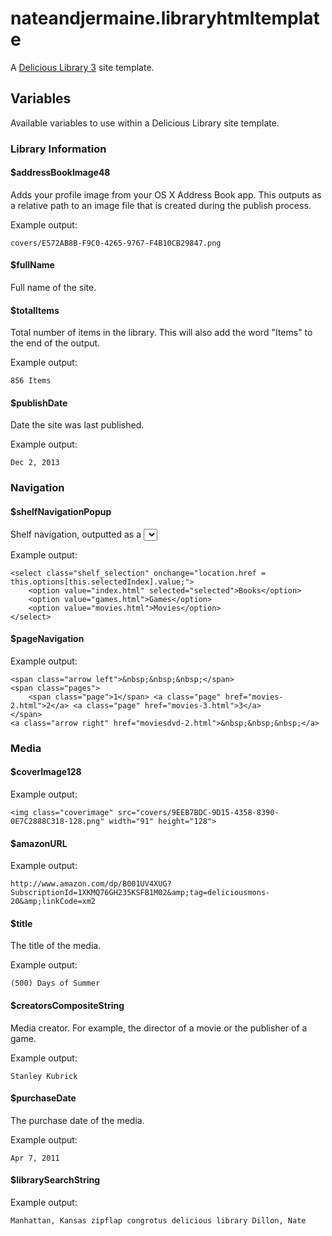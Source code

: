 nateandjermaine.libraryhtmltemplate
===================================

A [Delicious Library 3](http://delicious-monster.com/) site template.

## Variables

Available variables to use within a Delicious Library site template.

### Library Information

#### $addressBookImage48

Adds your profile image from your OS X Address Book app. This outputs as a relative path to an image file that is created during the publish process.

Example output:

    covers/E572AB8B-F9C0-4265-9767-F4B10CB29847.png

#### $fullName

Full name of the site.

#### $totalItems

Total number of items in the library. This will also add the word "Items" to the end of the output.

Example output:

    856 Items

#### $publishDate

Date the site was last published.

Example output:

    Dec 2, 2013

### Navigation

#### $shelfNavigationPopup

Shelf navigation, outputted as a <select> list with class "shelf_selection".

Example output:

    <select class="shelf_selection" onchange="location.href = this.options[this.selectedIndex].value;">
	    <option value="index.html" selected="selected">Books</option>
		<option value="games.html">Games</option>
		<option value="movies.html">Movies</option>
	</select>

#### $pageNavigation

Example output:

    <span class="arrow left">&nbsp;&nbsp;&nbsp;</span> 
	<span class="pages">
	    <span class="page">1</span> <a class="page" href="movies-2.html">2</a> <a class="page" href="movies-3.html">3</a>
	</span> 
	<a class="arrow right" href="moviesdvd-2.html">&nbsp;&nbsp;&nbsp;</a>

### Media

#### $coverImage128

Example output:

    <img class="coverimage" src="covers/9EEB7BDC-9D15-4358-8390-0E7C2888C318-128.png" width="91" height="128">

#### $amazonURL

Example output:

    http://www.amazon.com/dp/B001UV4XUG?SubscriptionId=1XKMQ76GH235KSFB1M02&amp;tag=deliciousmons-20&amp;linkCode=xm2

#### $title

The title of the media.

Example output:

    (500) Days of Summer

#### $creatorsCompositeString

Media creator. For example, the director of a movie or the publisher of a game.

Example output:

    Stanley Kubrick

#### $purchaseDate

The purchase date of the media.

Example output:

    Apr 7, 2011

#### $librarySearchString

Example output:

    Manhattan, Kansas zipflap congrotus delicious library Dillon, Nate
